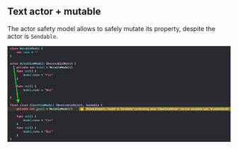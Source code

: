 ## Text actor + mutable

The actor safety model allows to safely mutate its property, despite the actor is `Sendable`.

<img src="preview.png" >
